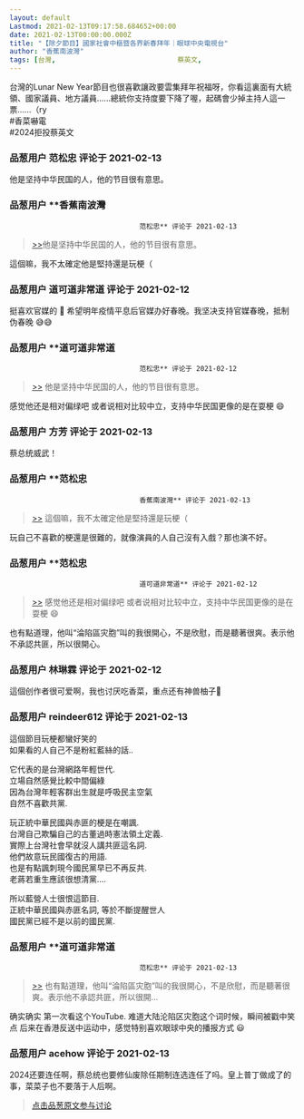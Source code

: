 ```yaml
---
layout: default
Lastmod: 2021-02-13T09:17:58.684652+00:00
date: 2021-02-13T00:00:00.000Z
title: "【除夕節目】國家社會中樞暨各界新春拜年｜眼球中央電視台"
author: "香蕉南波灣"
tags: [台灣,								蔡英文,								Lunar New Year]
---
```


台灣的Lunar New Year節目也很喜歡讓政要雲集拜年祝福呀，你看這裏面有大統領、國家議員、地方議員......總統你支持度要下降了喔，起碼會少掉主持人這一票......（ry  
#香菜嚇電  
#2024拒投蔡英文

            
### 品葱用户 **范松忠** 评论于 2021-02-13
        
他是坚持中华民国的人，他的节目很有意思。
        


            
### 品葱用户 **香蕉南波灣				
									范松忠** 评论于 2021-02-13
        
> [\>>]( "/video/item_id-35507#")他是坚持中华民国的人，他的节目很有意思。

  
這個嘛，我不太確定他是堅持還是玩梗（
        


            
### 品葱用户 **道可道非常道** 评论于 2021-02-12
        
挺喜欢官媒的 🥰 希望明年疫情平息后官媒办好春晚。我坚决支持官媒春晚，抵制伪春晚 😅😅
        


            
### 品葱用户 **道可道非常道				
									范松忠** 评论于 2021-02-12
        
> [\>>]( "/video/item_id-35507#") 他是坚持中华民国的人，他的节目很有意思。

  
感觉他还是相对偏绿吧 或者说相对比较中立，支持中华民国更像的是在耍梗 😄
        


            
### 品葱用户 **方芳** 评论于 2021-02-13
        
蔡总统威武！
        


            
### 品葱用户 **范松忠				
									香蕉南波灣** 评论于 2021-02-13
        
> [\>>]( "/video/item_id-35508#") 這個嘛，我不太確定他是堅持還是玩梗（

  
  
玩自己不喜歡的梗還是很難的，就像演員的人自己沒有入戲？那也演不好。
        


            
### 品葱用户 **范松忠				
									道可道非常道** 评论于 2021-02-12
        
> [\>>]( "/video/item_id-35510#") 感觉他还是相对偏绿吧 或者说相对比较中立，支持中华民国更像的是在耍梗 😄

  
  
也有點道理，他叫“淪陷區灾胞”叫的我很開心，不是欣慰，而是聽著很爽。表示他不承認共匪，所以很開心。
        


            
### 品葱用户 **林琳霖** 评论于 2021-02-12
        
這個创作者很可爱啊，我也讨厌吃香菜，重点还有神兽柚子🤣
        


            
### 品葱用户 **reindeer612** 评论于 2021-02-13
        
這個節目玩梗都蠻好笑的   
如果看的人自己不是粉紅藍絲的話..  
  
它代表的是台灣網路年輕世代.  
立場自然感覺比較中間偏綠    
因為台灣年輕客群出生就是呼吸民主空氣  
自然不喜歡共黨.  
  
玩正統中華民國與赤匪的梗是在嘲諷.  
台灣自己欺騙自己的古董過時憲法領土定義.  
實際上台灣社會早就沒人講共匪這名詞.  
他們故意玩民國復古的用語.  
也是有點諷刺現今國民黨早已不再反共.  
老蔣若重生應該很想清黨....  
  
所以藍營人士很恨這節目.  
正統中華民國與赤匪名詞, 等於不斷提醒世人  
國民黨已經不是以前的國民黨.
        


            
### 品葱用户 **道可道非常道				
									范松忠** 评论于 2021-02-13
        
> [\>>]( "/video/item_id-35513#") 也有點道理，他叫“淪陷區灾胞”叫的我很開心，不是欣慰，而是聽著很爽。表示他不承認共匪，所以很開...

确实确实 第一次看这个YouTube. 难道大陆沦陷区灾胞这个词时候，瞬间被戳中笑点 后来在香港反送中运动中，感觉特别喜欢眼球中央的播报方式 😃
        


            
### 品葱用户 **acehow** 评论于 2021-02-13
        
2024还要连任啊，蔡总统也要修仙废除任期制连选连任了吗。皇上普丁做成了的事，菜菜子也不要落于人后啊。
        






> [点击品葱原文参与讨论](https://pincong.rocks/video/3880)

